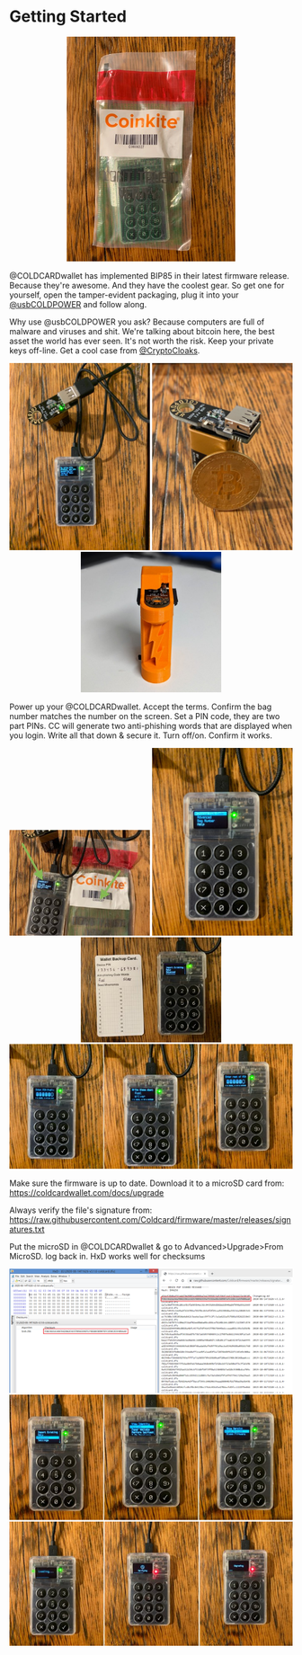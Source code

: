 # Getting Started

<p align="center">
<img width="300" src="assets/2.jpg">
</p>

@COLDCARDwallet has implemented BIP85 in their latest firmware release. Because they're awesome. And they have the coolest gear. So get one for yourself, open the tamper-evident packaging, plug it into your [@usbCOLDPOWER](https://twitter.com/usbCOLDPOWER) and follow along.

Why use @usbCOLDPOWER you ask? Because computers are full of malware and viruses and shit. We're talking about bitcoin here, the best asset the world has ever seen. It's not worth the risk. Keep your private keys off-line. Get a cool case from [@CryptoCloaks](https://twitter.com/CryptoCloaks).

<p align="center">
  <img width="250" src="assets/3.jpg">
  <img width="250" src="assets/4.jpg">
  <img width="250" src="assets/5.jpg">
</p>

Power up your @COLDCARDwallet. Accept the terms. Confirm the bag number matches the number on the screen. Set a PIN code, they are two part PINs. CC will generate two anti-phishing words that are displayed when you login. Write all that down & secure it. Turn off/on. Confirm it works.

<p align="center">
  <img width="250" src="assets/6.jpg">
  <img width="250" src="assets/7.jpg">
  <img width="250" src="assets/9.jpg">
  <img src="assets/8.jpg">
</p>

Make sure the firmware is up to date. Download it to a microSD card from: https://coldcardwallet.com/docs/upgrade

Always verify the file's signature from: https://raw.githubusercontent.com/Coldcard/firmware/master/releases/signatures.txt

Put the microSD in @COLDCARDwallet & go to Advanced>Upgrade>From MicroSD. log back in. HxD works well for checksums

<p align="center">
  <img src="assets/11.png">
  <img src="assets/10.jpg">
  <img src="assets/12.jpg">
</p>
